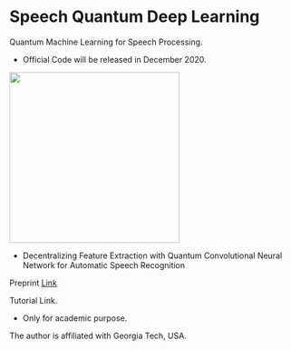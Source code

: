 # Speech Quantum Deep Learning
Quantum Machine Learning for Speech Processing.

- Official Code will be released in December 2020. 

<img src="https://github.com/huckiyang/speech_quantum_dl/blob/main/demo.png" width="300">

- Decentralizing Feature Extraction with Quantum Convolutional Neural Network for Automatic Speech Recognition

Preprint [Link](https://arxiv.org/abs/2010.13309)

Tutorial Link.


- Only for academic purpose. 

The author is affiliated with Georgia Tech, USA.




